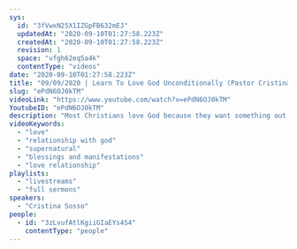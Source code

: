 ```yaml
---
sys:
  id: "3fVwxN25X1IZGpFB632mEJ"
  updatedAt: "2020-09-10T01:27:58.223Z"
  createdAt: "2020-09-10T01:27:58.223Z"
  revision: 1
  space: "vfgh62eq5a4k"
  contentType: "videos"
date: "2020-09-10T01:27:58.223Z"
title: "09/09/2020 | Learn To Love God Unconditionally (Pastor Cristina Sosso)"
slug: "ePdN6OJ0kTM"
videoLink: "https://www.youtube.com/watch?v=ePdN6OJ0kTM"
YoutubeID: "ePdN6OJ0kTM"
description: "Most Christians love God because they want something out of it. Let us learn to minister to God's needs with no strings attached. He truly desires that intimate love relationship. This sermon was delivered by Pastor Cristina Sosso at Freedom Fellowship Church International on September 09, 2020."
videoKeywords:
  - "love"
  - "relationship with god"
  - "supernatural"
  - "blessings and manifestations"
  - "love relationship"
playlists:
  - "livestreams"
  - "full sermons"
speakers:
  - "Cristina Sosso"
people:
  - id: "3zLvufAtlKgiiGIaEYs4S4"
    contentType: "people"
---
```

